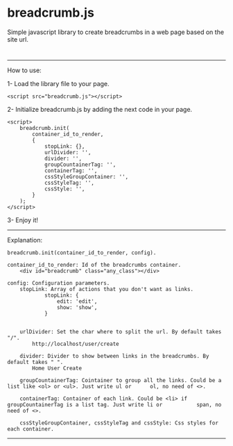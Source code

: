 # breadcrumb.js
Simple javascript library to create breadcrumbs in a web page based on the site url.
#
 -----------------------------------------------------------------------------
 
 
How to use:

1- Load the library file to your page.

	<script src="breadcrumb.js"></script>

2- Initialize breadcrumb.js by adding the next code in your page.

	<script>
		breadcrumb.init(
			container_id_to_render, 
			{
				stopLink: {}, 
				urlDivider: '', 
				divider: '', 
				groupCountainerTag: '', 
				containerTag: '', 
				cssStyleGroupContainer: '', 
				cssStyleTag: '', 
				cssStyle: '', 
			}
		);	
	</script>
 
 3- Enjoy it!
 
 -----------------------------------------------------------------------------
 
 Explanation:
 
 	breadcrumb.init(container_id_to_render, config).
 
 	container_id_to_render: Id of the breadcrumbs container.
 		<div id="breadcrumb" class="any_class"></div>
 
 	config: Configuration parameters.
 		stopLink: Array of actions that you don't want as links.
 				stopLink: {
					edit: 'edit',
					show: 'show', 
				}
				

		urlDivider: Set the char where to split the url. By default takes "/". 	
			http://localhost/user/create

		divider: Divider to show between links in the breadcrumbs. By default takes " ".
			Home User Create

		groupCountainerTag: Cointainer to group all the links. Could be a list like <ol> or <ul>. Just write ul or 		ol, no need of <>.

		containerTag: Container of each link. Could be <li> if groupCountainerTag is a list tag. Just write li or 			span, no need of <>.

		cssStyleGroupContainer, cssStyleTag and cssStyle: Css styles for each container.

	
 -----------------------------------------------------------------------------
